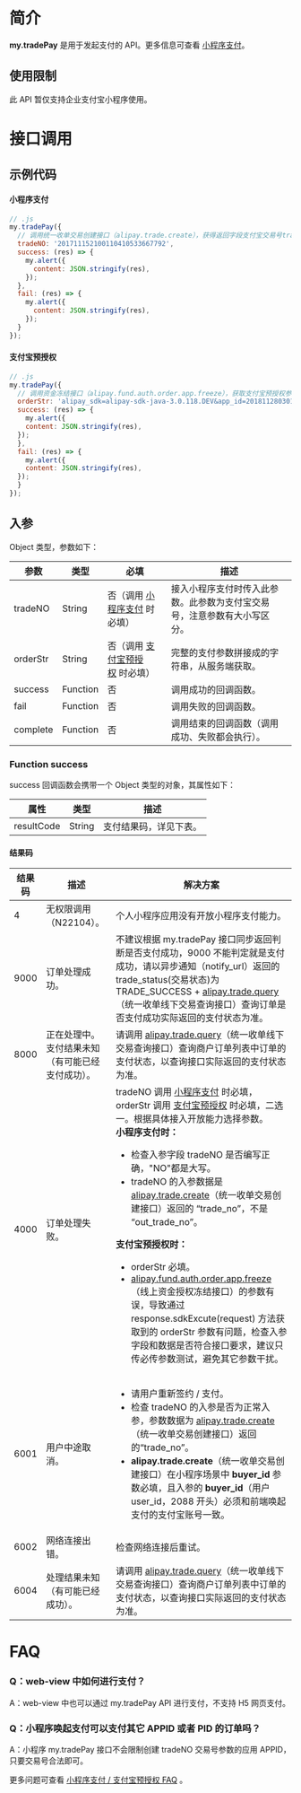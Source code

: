 # 简介

**my.tradePay** 是用于发起支付的 API。更多信息可查看 [小程序支付](https://opendocs.alipay.com/mini/introduce/pay)。

## 使用限制

此 API 暂仅支持企业支付宝小程序使用。

# 接口调用

## 示例代码

#### 小程序支付

```javascript
// .js
my.tradePay({
  // 调用统一收单交易创建接口（alipay.trade.create），获得返回字段支付宝交易号trade_no
  tradeNO: '201711152100110410533667792',
  success: (res) => {
    my.alert({
      content: JSON.stringify(res),
    });
  },
  fail: (res) => {
    my.alert({
      content: JSON.stringify(res),
    });
  }
});
```

#### 支付宝预授权
```javascript
// .js
my.tradePay({
  // 调用资金冻结接口（alipay.fund.auth.order.app.freeze），获取支付宝预授权参数
  orderStr: 'alipay_sdk=alipay-sdk-java-3.0.118.DEV&app_id=2018112803019836&biz_content=%7B%22amount%22%3A%220.02%22%2C%22extra_param%22%3A%22%7B%5C%22category%5C%22%3A%5C%22CHARGE_PILE_CAR%5C%22%7D%22%2C%22order_title%22%3A%22%D6%A7%B8%B6%B1%A6%D4%A4%CA%DA%C8%A8%22%2C%22out_order_no%22%3A%22ZMOutOrderNoAppFreeze2018052915543415090975%22%2C%22out_request_no%22%3A%22ZMOutReqNoAppFreeze20180529155434581875858%22%2C%22pay_timeout%22%3A%222d%22%2C%22payee_user_id%22%3A%222088202224929664%22%2C%22product_code%22%3A%22PRE_AUTH_ONLINE%22%7D&charset=GBK&format=json&method=alipay.fund.auth.order.app.freeze&sign=L4wk%2FNKcbJOo3n6Q5qbPzn0jUsvZlK4jr7iXnghudR0zeWJMmeNC71qIBSQfIz45n%2B5iTd0NQ5IK581xI2xCShTCiKAywnQcDmA%2Bjf%2BrRdKCDQCMLfCz%2BZ37C%2B6zxAX3e81%2F8Hr29lw4VPFfHkp9FmMwKw%2FGkNfV5ZlWoh7UtN8%3D&sign_type=RSA&timestamp=2018-05-29+15%3A54%3A35&version=1.0',
  success: (res) => {
    my.alert({
    content: JSON.stringify(res),
  });
  },
  fail: (res) => {
    my.alert({
    content: JSON.stringify(res),
  });
  }
});
```

## 入参
Object 类型，参数如下：

| **参数** | **类型** | **必填** | **描述** |
| --- | --- | --- | --- |
| tradeNO | String | 否（调用 [小程序支付](https://opendocs.alipay.com/mini/introduce/pay) 时必填） | 接入小程序支付时传入此参数。此参数为支付宝交易号，注意参数有大小写区分。 |
| orderStr | String | 否（调用 [支付宝预授权](https://opendocs.alipay.com/mini/introduce/pre-authorization) 时必填） | 完整的支付参数拼接成的字符串，从服务端获取。 |
| success | Function | 否 | 调用成功的回调函数。 |
| fail | Function | 否 | 调用失败的回调函数。 |
| complete | Function | 否 | 调用结束的回调函数（调用成功、失败都会执行）。 |


### Function success
success 回调函数会携带一个 Object 类型的对象，其属性如下：

| **属性** | **类型** | **描述** |
| --- | --- | --- |
| resultCode | String | 支付结果码，详见下表。 |

#### 结果码
| **结果码** | **描述** | **解决方案** |
| --- | --- | --- |
| 4 | 无权限调用（N22104）。 | 个人小程序应用没有开放小程序支付能力。 |
| 9000 | 订单处理成功。 | 不建议根据 my.tradePay 接口同步返回判断是否支付成功，9000 不能判定就是支付成功，请以异步通知（notify_url）返回的 trade_status(交易状态)为 TRADE_SUCCESS + [alipay.trade.query](https://opendocs.alipay.com/mini/02j2c2)（统一收单线下交易查询接口）查询订单是否支付成功实际返回的支付状态为准。 |
| 8000 | 正在处理中。支付结果未知（有可能已经支付成功）。 | 请调用 [alipay.trade.query](https://opendocs.alipay.com/mini/02j2c2)（统一收单线下交易查询接口）查询商户订单列表中订单的支付状态，以查询接口实际返回的支付状态为准。 |
| 4000 | 订单处理失败。 | tradeNO 调用 [小程序支付](https://opendocs.alipay.com/mini/introduce/pay) 时必填，orderStr 调用 [支付宝预授权](https://opendocs.alipay.com/mini/introduce/pre-authorization) 时必填，二选一。根据具体接入开放能力选择参数。<br />**小程序支付时：**<ul><li>检查入参字段 tradeNO 是否编写正确，"NO"都是大写。</li><li>tradeNO 的入参数据是 [alipay.trade.create](https://opendocs.alipay.com/mini/02j1c4)（统一收单交易创建接口）返回的 “trade_no”，不是 “out_trade_no”。</li></ul>**支付宝预授权时：**<ul><li>orderStr 必填。</li><li>[alipay.fund.auth.order.app.freeze](https://opendocs.alipay.com/mini/02f0g0)（线上资金授权冻结接口）的参数有误，导致通过  response.sdkExcute(request) 方法获取到的 orderStr 参数有问题，检查入参字段和数据是否符合接口要求，建议只传必传参数测试，避免其它参数干扰。</li></ul> |
| 6001 | 用户中途取消。 | <ul><li>请用户重新签约 / 支付。</li><li>检查 tradeNO 的入参是否为正常入参，参数数据为 [alipay.trade.create](https://opendocs.alipay.com/mini/02j1c4)（统一收单交易创建接口）返回的“trade_no”。</li><li><b>alipay.trade.create</b>（统一收单交易创建接口）在小程序场景中 <b>buyer_id</b> 参数必填，且入参的 <b>buyer_id</b>（用户 user_id，2088 开头）必须和前端唤起支付的支付宝账号一致。</li></ul> |
| 6002 | 网络连接出错。 | 检查网络连接后重试。 |
| 6004 | 处理结果未知（有可能已经成功）。 | 请调用 [alipay.trade.query](https://opendocs.alipay.com/mini/02j2c2)（统一收单线下交易查询接口）查询商户订单列表中订单的支付状态，以查询接口实际返回的支付状态为准。 |

# FAQ

### Q：web-view 中如何进行支付？
A：web-view 中也可以通过 my.tradePay API 进行支付，不支持 H5 网页支付。

### Q：小程序唤起支付可以支付其它 APPID 或者 PID 的订单吗？
A：小程序 my.tradePay 接口不会限制创建 tradeNO 交易号参数的应用 APPID，只要交易号合法即可。

更多问题可查看 [小程序支付 / 支付宝预授权 FAQ](https://opendocs.alipay.com/mini/api/tmz0kq) 。
